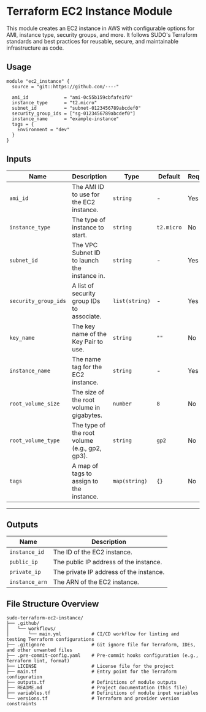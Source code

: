 # Terraform EC2 Instance Module

This module creates an EC2 instance in AWS with configurable options for AMI, instance type, security groups, and more. It follows SUDO's Terraform standards and best practices for reusable, secure, and maintainable infrastructure as code.

## Usage

```hcl
module "ec2_instance" {
  source = "git::https://github.com/----"

  ami_id             = "ami-0c55b159cbfafe1f0"
  instance_type      = "t2.micro"
  subnet_id          = "subnet-0123456789abcdef0"
  security_group_ids = ["sg-0123456789abcdef0"]
  instance_name      = "example-instance"
  tags = {
    Environment = "dev"
  }
}
```

## Inputs

| Name                | Description                                     | Type          | Default   | Required |
|---------------------|---------------------------------|--------------|----------|----------|
| `ami_id`           | The AMI ID to use for the EC2 instance.        | `string`      | -        | Yes      |
| `instance_type`    | The type of instance to start.                 | `string`      | `t2.micro` | No      |
| `subnet_id`        | The VPC Subnet ID to launch the instance in.   | `string`      | -        | Yes      |
| `security_group_ids` | A list of security group IDs to associate.  | `list(string)` | -        | Yes      |
| `key_name`         | The key name of the Key Pair to use.           | `string`      | `""`     | No       |
| `instance_name`    | The name tag for the EC2 instance.             | `string`      | -        | Yes      |
| `root_volume_size` | The size of the root volume in gigabytes.      | `number`      | `8`      | No       |
| `root_volume_type` | The type of the root volume (e.g., gp2, gp3).  | `string`      | `gp2`    | No       |
| `tags`            | A map of tags to assign to the instance.        | `map(string)` | `{}`     | No       |

---

## Outputs

| Name         | Description                                  |
|-------------|--------------------------------|
| `instance_id` | The ID of the EC2 instance.  |
| `public_ip`   | The public IP address of the instance.  |
| `private_ip`  | The private IP address of the instance.  |
| `instance_arn` | The ARN of the EC2 instance. |

## File Structure Overview 

```plaintext
sudo-terraform-ec2-instance/
├── .github/
│   └── workflows/
│       └── main.yml           # CI/CD workflow for linting and testing Terraform configurations
├── .gitignore                 # Git ignore file for Terraform, IDEs, and other unwanted files
├── .pre-commit-config.yaml    # Pre-commit hooks configuration (e.g., Terraform lint, format)
├── LICENSE                    # License file for the project
├── main.tf                    # Entry point for the Terraform configuration
├── outputs.tf                 # Definitions of module outputs
├── README.md                  # Project documentation (this file)
├── variables.tf               # Definitions of module input variables
└── versions.tf                # Terraform and provider version constraints
```